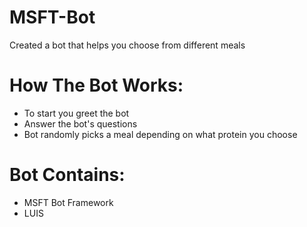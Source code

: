 # MSFT-Bot
Created a bot that helps you choose from different meals

# How The Bot Works:

<ul>
  <li> To start you greet the bot</li>
  <li>Answer the bot's questions</li>
  <li>Bot randomly picks a meal depending on what protein you choose</li>
</ul>

# Bot Contains:

<ul>
  <li>MSFT Bot Framework</li>
  <li>LUIS</li>
</ul>

